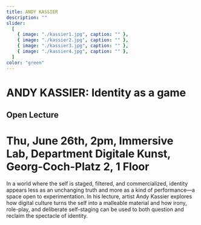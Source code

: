 ```yaml
---
title: ANDY KASSIER
description: ""
slider:
  [
    { image: "./kassier1.jpg", caption: "" },
    { image: "./kassier2.jpg", caption: "" },
    { image: "./kassier3.jpg", caption: "" },
    { image: "./kassier4.jpg", caption: "" },
  ]
color: "green"
---
```

# ANDY KASSIER: Identity as a game

## Open Lecture
# Thu, June 26th, 2pm, Immersive Lab, Department Digitale Kunst, Georg-Coch-Platz 2, 1 Floor

In a world where the self is staged, filtered, and commercialized, identity appears less as an unchanging truth and more as a kind of performance—a space open to experimentation. In his lecture, artist Andy Kassier explores how digital culture turns the self into a malleable material and how irony, role-play, and deliberate self-staging can be used to both question and reclaim the spectacle of identity.

